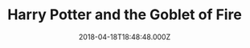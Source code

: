 ---
title: "Harry Potter and the Goblet of Fire"
year: 2005
date: 2018-04-18T18:48:48.000Z
permalink: /almanac/movies/2018-04-18-harry-potter-and-the-goblet-of-fire/index.html
rating: 3
tmdbid: 674
---
